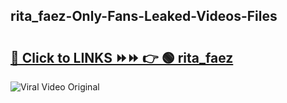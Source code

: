 
 ## rita_faez-Only-Fans-Leaked-Videos-Files

# <h2><a href="https://mediaupload.pro?rita_faez">🔗 Click to LINKS ⏩⏩ 👉 🟢 rita_faez </a></h2>

<a href="https://mediaupload.pro?rita_faez" rel="nofollow" data-target="animated-image.originalLink"><img src="https://i.ibb.co.com/xMMVF88/686577567.gif" alt="Viral Video Original" style="max-width: 100%; display: inline-block;" data-target="animated-image.originalImage"></a>